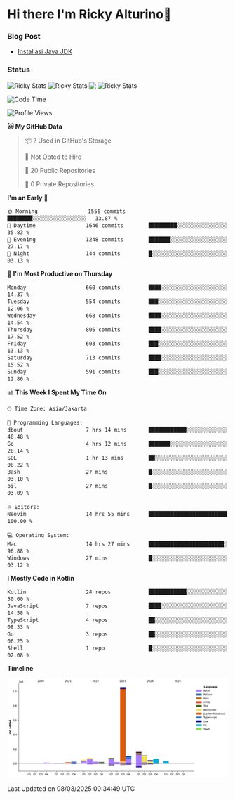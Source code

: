 # Hi there I'm Ricky Alturino👋

### Blog Post

<!-- BLOG-POST-LIST:START -->

- [Installasi Java JDK](https://onirutla.medium.com/installasi-java-jdk-ec701beeb5cb?source=rss-d9d81c918cc9------2)
<!-- BLOG-POST-LIST:END -->

### Status

<img align="center" alt="Ricky Stats" src="https://github-readme-stats.vercel.app/api?username=Alturino&theme=dark&show_icons=true&hide_border=false" />
<img align="center" alt="Ricky Stats" src="https://github-readme-stats.vercel.app/api/top-langs/?username=Alturino&theme=dark&show_icons=true&layout=compact"/>
<img align="center" width="640px" src="https://github-readme-stats.vercel.app/api/wakatime?username=Alturino&layout=compact&hide_border=true&theme=dark">
<img align="center" alt="Ricky Stats" src="https://leetcard.jacoblin.cool/onirutla?border=0&radius=20&ext=activity"/>

<!--START_SECTION:waka-->
![Code Time](http://img.shields.io/badge/Code%20Time-1%2C025%20hrs%2029%20mins-blue)

![Profile Views](http://img.shields.io/badge/Profile%20Views-0-blue)

**🐱 My GitHub Data** 

> 📦 ? Used in GitHub's Storage 
 > 
> 🚫 Not Opted to Hire
 > 
> 📜 20 Public Repositories 
 > 
> 🔑 0 Private Repositories 
 > 
**I'm an Early 🐤** 

```text
🌞 Morning                1556 commits        ████████░░░░░░░░░░░░░░░░░   33.87 % 
🌆 Daytime                1646 commits        █████████░░░░░░░░░░░░░░░░   35.83 % 
🌃 Evening                1248 commits        ███████░░░░░░░░░░░░░░░░░░   27.17 % 
🌙 Night                  144 commits         █░░░░░░░░░░░░░░░░░░░░░░░░   03.13 % 
```
📅 **I'm Most Productive on Thursday** 

```text
Monday                   660 commits         ████░░░░░░░░░░░░░░░░░░░░░   14.37 % 
Tuesday                  554 commits         ███░░░░░░░░░░░░░░░░░░░░░░   12.06 % 
Wednesday                668 commits         ████░░░░░░░░░░░░░░░░░░░░░   14.54 % 
Thursday                 805 commits         ████░░░░░░░░░░░░░░░░░░░░░   17.52 % 
Friday                   603 commits         ███░░░░░░░░░░░░░░░░░░░░░░   13.13 % 
Saturday                 713 commits         ████░░░░░░░░░░░░░░░░░░░░░   15.52 % 
Sunday                   591 commits         ███░░░░░░░░░░░░░░░░░░░░░░   12.86 % 
```


📊 **This Week I Spent My Time On** 

```text
🕑︎ Time Zone: Asia/Jakarta

💬 Programming Languages: 
dbout                    7 hrs 14 mins       ████████████░░░░░░░░░░░░░   48.48 % 
Go                       4 hrs 12 mins       ███████░░░░░░░░░░░░░░░░░░   28.14 % 
SQL                      1 hr 13 mins        ██░░░░░░░░░░░░░░░░░░░░░░░   08.22 % 
Bash                     27 mins             █░░░░░░░░░░░░░░░░░░░░░░░░   03.10 % 
oil                      27 mins             █░░░░░░░░░░░░░░░░░░░░░░░░   03.09 % 

🔥 Editors: 
Neovim                   14 hrs 55 mins      █████████████████████████   100.00 % 

💻 Operating System: 
Mac                      14 hrs 27 mins      ████████████████████████░   96.88 % 
Windows                  27 mins             █░░░░░░░░░░░░░░░░░░░░░░░░   03.12 % 
```

**I Mostly Code in Kotlin** 

```text
Kotlin                   24 repos            ████████████░░░░░░░░░░░░░   50.00 % 
JavaScript               7 repos             ████░░░░░░░░░░░░░░░░░░░░░   14.58 % 
TypeScript               4 repos             ██░░░░░░░░░░░░░░░░░░░░░░░   08.33 % 
Go                       3 repos             ██░░░░░░░░░░░░░░░░░░░░░░░   06.25 % 
Shell                    1 repo              █░░░░░░░░░░░░░░░░░░░░░░░░   02.08 % 
```



**Timeline**

![Lines of Code chart](https://raw.githubusercontent.com/Alturino/Alturino/main/assets/bar_graph.png)


 Last Updated on 08/03/2025 00:34:49 UTC
<!--END_SECTION:waka-->
